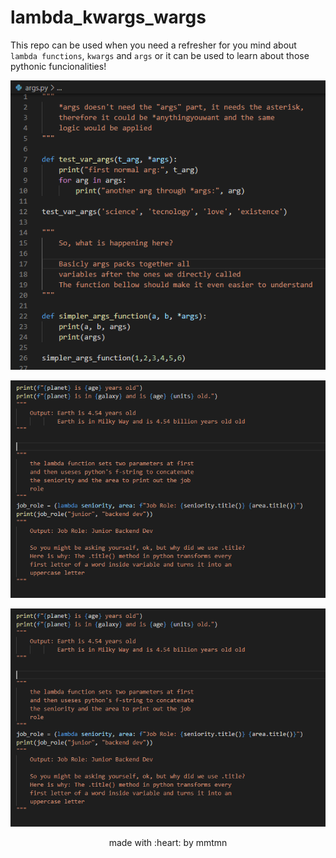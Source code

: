 # lambda_kwargs_wargs

This repo can be used when you need a refresher for you mind about `lambda functions`,
`kwargs` and `args` or it can be used to learn about those pythonic funcionalities!

<div align=center>
  
  
![Image of args](https://github.com/mmtmn/lambda_kwargs_args/blob/master/README_images/args_image.png)

![Image of kwargs](https://github.com/mmtmn/lambda_kwargs_args/blob/master/README_images/lambda_image.png)

![Image of lambda](https://github.com/mmtmn/lambda_kwargs_args/blob/master/README_images/lambda_image.png)


</div>

<p align="center">made with :heart: by mmtmn</p>

